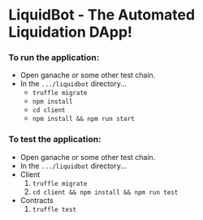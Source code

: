# LiquidBot - The Automated Liquidation DApp!

### To run the application:
 - Open ganache or some other test chain.
 - In the `.../liquidbot` directory...
   - `truffle migrate`
   - `npm install`
   - `cd client`
   - `npm install && npm run start`

### To test the application:
 - Open ganache or some other test chain.
 - In the `.../liquidbot` directory...
 - Client
   1. `truffle migrate` 
   2. `cd client && npm install && npm run test`
 - Contracts
   1. `truffle test`
   
